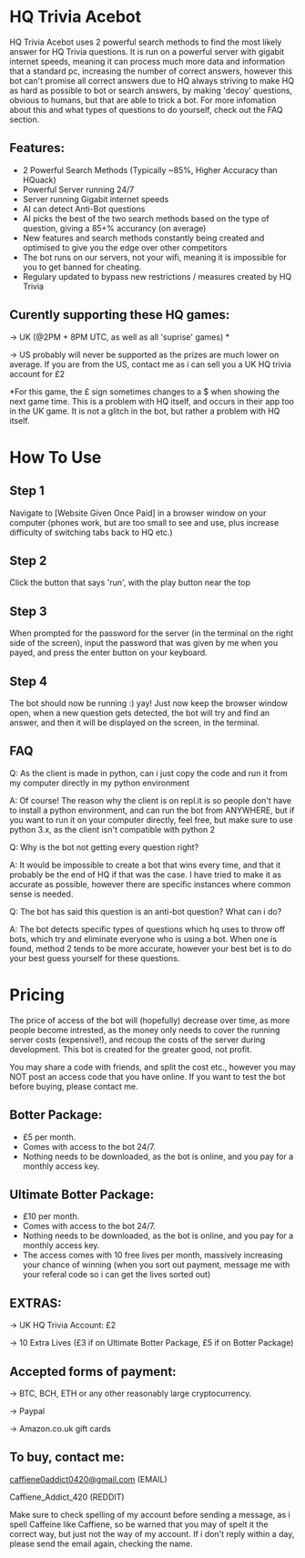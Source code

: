 # HQ Trivia Acebot

HQ Trivia Acebot uses 2 powerful search methods to find the most likely answer for HQ Trivia questions.
It is run on a powerful server with gigabit internet speeds, meaning it can process much more data and information that a standard pc, increasing the number of correct answers, however this bot can't promise all correct answers due to HQ always striving to make HQ as hard as possible to bot or search answers, by making 'decoy' questions, obvious to humans, but that are able to trick a bot. For more infomation about this and what types of questions to do yourself, check out the FAQ section.

Features:
-
* 2 Powerful Search Methods (Typically ~85%, Higher Accuracy than HQuack)
* Powerful Server running 24/7
* Server running Gigabit internet speeds
* AI can detect Anti-Bot questions
* AI picks the best of the two search methods based on the type of question, giving a 85+% accurancy (on average)
* New features and search methods constantly being created and optimised to give you the edge over other competitors
* The bot runs on our servers, not your wifi, meaning it is impossible for you to get banned for cheating.
* Regulary updated to bypass new restrictions / measures created by HQ Trivia





Curently supporting these HQ games:
-
-> UK (@2PM + 8PM UTC, as well as all 'suprise' games) *

-> US probably will never be supported as the prizes are much lower on average. If you are from the US, contact me as i can sell you a UK HQ trivia account for £2

*For this game, the £ sign sometimes changes to a $ when showing the next game time. This is a problem with HQ itself, and occurs in their app too in the UK game. It is not a glitch in the bot, but rather a problem with HQ itself.

# How To Use

Step 1
-
Navigate to [Website Given Once Paid] in a browser window on your computer (phones work, but are too small to see and use, plus increase difficulty of switching tabs back to HQ etc.)

Step 2
-
Click the button that says 'run', with the play button near the top

Step 3
-
When prompted for the password for the server (in the terminal on the right side of the screen), input the password that was given by me when you payed, and press the enter button on your keyboard.

Step 4
-
The bot should now be running :) yay! Just now keep the browser window open, when a new question gets detected, the bot will try and find an answer, and then it will be displayed on the screen, in the terminal.

FAQ
-
Q: As the client is made in python, can i just copy the code and run it from my computer directly in my python environment

A: Of course! The reason why the client is on repl.it is so people don't have to install a python environment, and can run the bot from ANYWHERE, but if you want to run it on your computer directly, feel free, but make sure to use python 3.x, as the client isn't compatible with python 2

Q: Why is the bot not getting every question right?

A: It would be impossible to create a bot that wins every time, and that it probably be the end of HQ if that was the case. I have tried to make it as accurate as possible, however there are specific instances where common sense is needed.

Q: The bot has said this question is an anti-bot question? What can i do?

A: The bot detects specific types of questions which hq uses to throw off bots, which try and eliminate everyone who is using a bot. When one is found, method 2 tends to be more accurate, however your best bet is to do your best guess yourself for these questions.


# Pricing

The price of access of the bot will (hopefully) decrease over time, as more people become intrested, as the money only needs to cover the running server costs (expensive!), and recoup the costs of the server during development. This bot is created for the greater good, not profit.

You may share a code with friends, and split the cost etc., however you may NOT post an access code that you have online. If you want to test the bot before buying, please contact me.

Botter Package:
-
* £5 per month. 
* Comes with access to the bot 24/7. 
* Nothing needs to be downloaded, as the bot is online, and you pay for a monthly access key.

Ultimate Botter Package:
-
* £10 per month. 
* Comes with access to the bot 24/7. 
* Nothing needs to be downloaded, as the bot is online, and you pay for a monthly access key. 
* The access comes with 10 free lives per month, massively increasing your chance of winning (when you sort out payment, message me with your referal code so i can get the lives sorted out)

EXTRAS: 
-
-> UK HQ Trivia Account: £2

-> 10 Extra Lives (£3 if on Ultimate Botter Package, £5 if on Botter Package)

Accepted forms of payment:
-
-> BTC, BCH, ETH or any other reasonably large cryptocurrency.

-> Paypal

-> Amazon.co.uk gift cards

To buy, contact me:
-
caffiene0addict0420@gmail.com (EMAIL)

Caffiene_Addict_420 (REDDIT)

Make sure to check spelling of my account before sending a message, as i spell Caffeine like Caffiene, so be warned that you may of spelt it the correct way, but just not the way of my account. If i don't reply within a day, please send the email again, checking the name.
